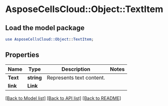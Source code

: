 # AsposeCellsCloud::Object::TextItem 

## Load the model package
```perl
use AsposeCellsCloud::Object::TextItem;
```

## Properties
Name | Type | Description | Notes
------------ | ------------- | ------------- | -------------
**Text** | **string** | Represents text content. |
**link** | **Link** |  |  

[[Back to Model list]](../README.md#documentation-for-models) [[Back to API list]](../README.md#documentation-for-api-endpoints) [[Back to README]](../README.md)

